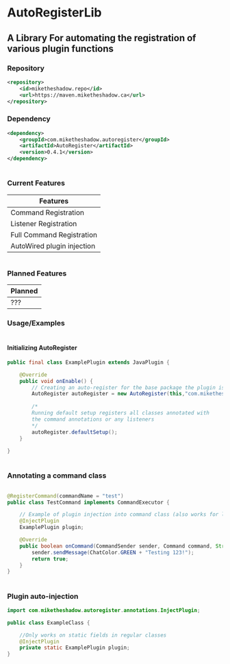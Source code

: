 # AutoRegisterLib

## A Library For automating the registration of various plugin functions

### Repository
```xml
<repository>
    <id>miketheshadow.repo</id>
    <url>https://maven.miketheshadow.ca</url>
</repository>
```
### Dependency
```xml
<dependency>
    <groupId>com.miketheshadow.autoregister</groupId>
    <artifactId>AutoRegister</artifactId>
    <version>0.4.1</version>
</dependency>
```
#
### Current Features

| Features                   | 
|----------------------------|
| Command Registration       |
| Listener Registration      |
| Full Command Registration  |
| AutoWired plugin injection |
#
### Planned Features

| Planned | 
|---------|
| ???     |


### Usage/Examples
#
#### Initializing AutoRegister
```java
public final class ExamplePlugin extends JavaPlugin {

    @Override
    public void onEnable() {
        // Creating an auto-register for the base package the plugin is contained in
        AutoRegister autoRegister = new AutoRegister(this,"com.miketheshadow.exampleplugin");
        
        /* 
        Running default setup registers all classes annotated with 
        the command annotations or any listeners
        */
        autoRegister.defaultSetup();
    }
    
}
```
#
### Annotating a command class

```java

@RegisterCommand(commandName = "test")
public class TestCommand implements CommandExecutor {

    // Example of plugin injection into command class (also works for listeners)
    @InjectPlugin
    ExamplePlugin plugin;

    @Override
    public boolean onCommand(CommandSender sender, Command command, String label, String[] args) {
        sender.sendMessage(ChatColor.GREEN + "Testing 123!");
        return true;
    }
}
```
#
### Plugin auto-injection

```java
import com.miketheshadow.autoregister.annotations.InjectPlugin;

public class ExampleClass {

    //Only works on static fields in regular classes
    @InjectPlugin
    private static ExamplePlugin plugin;
}
```
